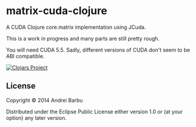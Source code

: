 # matrix-cuda-clojure

A CUDA Clojure core.matrix implementation using JCuda.

This is a work in progress and many parts are still pretty rough.

You will need CUDA 5.5. Sadly, different versions of CUDA don't seem
to be ABI compatible.

[![Clojars Project](http://clojars.org/com._0xab/matrix-cuda-clojure/latest-version.svg)](https://clojars.org/com._0xab/matrix-cuda-clojure)

## License

Copyright © 2014 Andrei Barbu

Distributed under the Eclipse Public License either version 1.0 or (at
your option) any later version.
